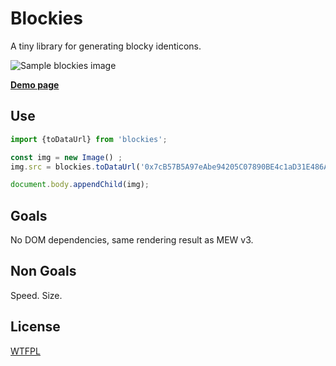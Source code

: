 Blockies
========

A tiny library for generating blocky identicons.

![Sample blockies image](samples/sample.png "Blockies")

[**Demo page**](http://htmlpreview.github.io/?https://github.com/101100/blockies/blob/fix-sample-page/samples/ethereum-address-sample.html)

Use
---

```javascript
import {toDataUrl} from 'blockies';

const img = new Image() ;
img.src = blockies.toDataUrl('0x7cB57B5A97eAbe94205C07890BE4c1aD31E486A8');

document.body.appendChild(img);
```


Goals
-----

No DOM dependencies, same rendering result as MEW v3.

Non Goals
---

Speed. Size.

License
-------

[WTFPL](http://www.wtfpl.net/)
